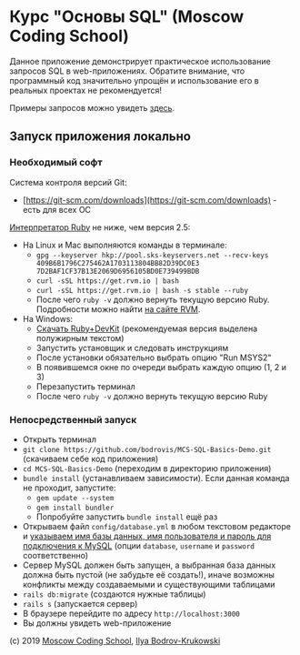 # Курс "Основы SQL" (Moscow Coding School)

Данное приложение демонстрирует практическое использование запросов SQL в web-приложениях. Обратите внимание, что программный код значительно упрощён и использование его в реальных проектах не рекомендуется! 

Примеры запросов можно увидеть [здесь](https://github.com/bodrovis/MCS-SQL-Basics-Demo/blob/master/app/controllers/users_controller.rb).

## Запуск приложения локально

### Необходимый софт

Система контроля версий Git:

* [https://git-scm.com/downloads](https://git-scm.com/downloads) - есть для всех ОС

[Интерпретатор Ruby](https://www.ruby-lang.org/en/downloads/) не ниже, чем версия 2.5:

* На Linux и Mac выполняются команды в терминале:
  + `gpg --keyserver hkp://pool.sks-keyservers.net --recv-keys 409B6B1796C275462A1703113804BB82D39DC0E3 7D2BAF1CF37B13E2069D6956105BD0E739499BDB`
  + `curl -sSL https://get.rvm.io | bash`
  + `curl -sSL https://get.rvm.io | bash -s stable --ruby`
  + После чего `ruby -v` должно вернуть текущую версию Ruby. Подробности можно найти [на сайте RVM](https://rvm.io/rvm/install).
* На Windows:
  + [Скачать Ruby+DevKit](https://rubyinstaller.org/downloads/) (рекомендуемая версия выделена полужирным текстом)
  + Запустить установщик и следовать инструкциям
  + После установки обязательно выбрать опцию "Run MSYS2"
  + В появившемся окне по очереди выбрать каждую опцию (1, 2 и 3)
  + Перезапустить терминал
  + После чего `ruby -v` должно вернуть текущую версию Ruby
  
### Непосредственный запуск

* Открыть терминал
* `git clone https://github.com/bodrovis/MCS-SQL-Basics-Demo.git` (скачиваем себе код приложения)
* `cd MCS-SQL-Basics-Demo` (переходим в директорию приложения)
* `bundle install` (устанавливаем зависимости). Если данная команда не проходит, запустите:
  + `gem update --system`
  + `gem install bundler`
  + Попробуйте запустить `bundle install` ещё раз
* Открываем файл `config/database.yml` в любом текстовом редакторе и [указываем имя базы данных, имя пользователя и пароль для подключения к MySQL](https://github.com/bodrovis/MCS-SQL-Basics-Demo/blob/master/config/database.yml#L9) (опции `database`, `username` и `password` соответственно)
* Сервер MySQL должен быть запущен, а выбранная база данных должна быть пустой (не забудьте её создать!), иначе возможны конфликты между создаваемыми и существующими таблицами
* `rails db:migrate` (создаются нужные таблицы)
* `rails s` (запускается сервер)
* В браузере перейдите по адресу `http://localhost:3000`
* Вы должны увидеть web-приложение

(c) 2019 [Moscow Coding School](https://moscoding.ru), [Ilya Bodrov-Krukowski](http://bodrovis.tech/)